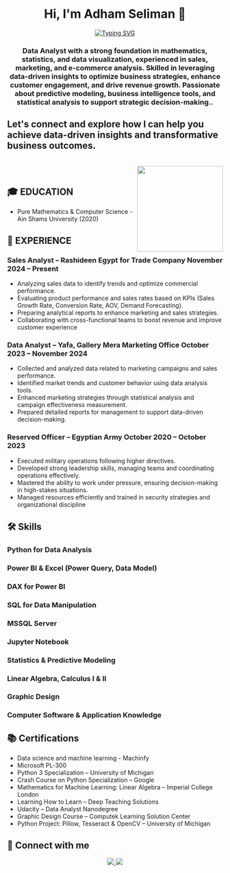 <h1 align="center">Hi, I'm Adham Seliman 👋</h1>
<p align="center">
  <a href="https://readme-typing-svg.herokuapp.com?font=Vujahday+Script&color=%23876CF7&size=35&height=60&lines=Welcome+to+Adham's+Github+!">
    <img src="https://readme-typing-svg.herokuapp.com?font=Vujahday+Script&color=%23876CF7&size=35&height=60&lines=Welcome+to+Adham's+Github+!" alt="Typing SVG" />
  </a>
</p>

<h3 align="center">Data Analyst with a strong foundation in mathematics, statistics, and data visualization, experienced in sales,
marketing, and e-commerce analysis. Skilled in leveraging data-driven insights to optimize business strategies,
enhance customer engagement, and drive revenue growth. Passionate about predictive modeling, business
intelligence tools, and statistical analysis to support strategic decision-making..</h3>
<h2> Let's connect and explore how I can help you achieve data-driven insights and transformative business outcomes. </h2>
<br>
<img align="right" src="https://user-images.githubusercontent.com/63050133/156676671-d5b2e362-97d4-4404-9447-dd71ddfea82f.gif" width = 200px/>
<br>

## 🎓 EDUCATION

- Pure Mathematics & Computer Science - Ain Shams University (2020)

## 💼 EXPERIENCE
### Sales Analyst – Rashideen Egypt for Trade Company November 2024 – Present
- Analyzing sales data to identify trends and optimize commercial performance.
- Evaluating product performance and sales rates based on KPIs (Sales Growth Rate, Conversion Rate, AOV,
Demand Forecasting).
- Preparing analytical reports to enhance marketing and sales strategies.
- Collaborating with cross-functional teams to boost revenue and improve customer experience
### Data Analyst – Yafa, Gallery Mera Marketing Office October 2023 – November 2024
- Collected and analyzed data related to marketing campaigns and sales performance.
- Identified market trends and customer behavior using data analysis tools.
- Enhanced marketing strategies through statistical analysis and campaign effectiveness measurement.
- Prepared detailed reports for management to support data-driven decision-making.
### Reserved Officer – Egyptian Army October 2020 – October 2023
- Executed military operations following higher directives.
- Developed strong leadership skills, managing teams and coordinating operations effectively.
- Mastered the ability to work under pressure, ensuring decision-making in high-stakes situations.
- Managed resources efficiently and trained in security strategies and organizational discipline

## 🛠 Skills
  ### Python for Data Analysis
  ### Power BI & Excel (Power Query, Data Model)
  ### DAX for Power BI
  ### SQL for Data Manipulation
  ### MSSQL Server
  ### Jupyter Notebook
  ### Statistics & Predictive Modeling
  ### Linear Algebra, Calculus I & II
  ### Graphic Design
  ### Computer Software & Application Knowledge

## 📚 Certifications
-  Data science and machine learning - Machinfy
-  Microsoft PL-300
-  Python 3 Specialization – University of Michigan
-  Crash Course on Python Specialization – Google
-  Mathematics for Machine Learning: Linear Algebra – Imperial College London
-  Learning How to Learn – Deep Teaching Solutions
-  Udacity – Data Analyst Nanodegree
-  Graphic Design Course – Computek Learning Solution Center
-  Python Project: Pillow, Tesseract & OpenCV – University of Michigan
## 📩 Connect with me
<p align="center">
  <a href="mailto:asoliman548@gmail.com" title="Gmail">
    <img src="https://img.shields.io/badge/gmail-%23F05033.svg?style=for-the-badge&logo=gmail&logoColor=white"/>
  </a>
  <a href="https://www.linkedin.com/in/adhamseliman" title="LinkedIn">
    <img src="https://img.shields.io/badge/linkedin-%230077B5.svg?style=for-the-badge&logo=linkedin&logoColor=white"/>
  </a>
</p>
  
